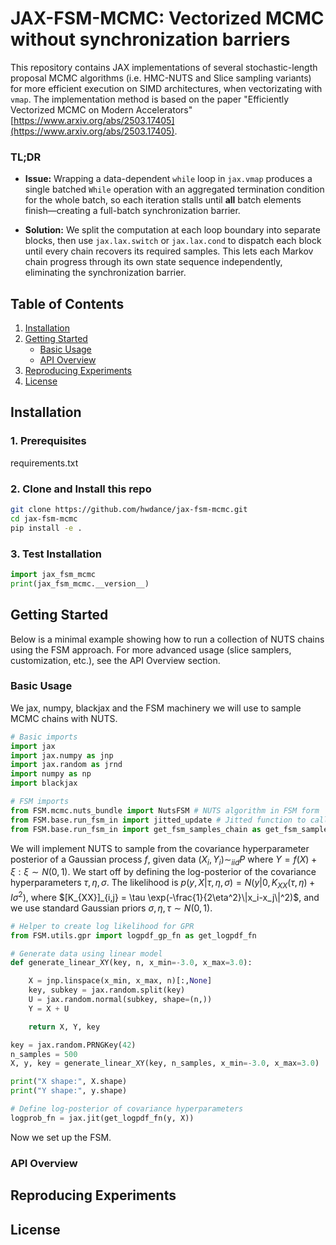 # JAX-FSM-MCMC: Vectorized MCMC without synchronization barriers

This repository contains JAX implementations of several stochastic-length proposal MCMC algorithms (i.e. HMC-NUTS and Slice sampling variants) for more efficient execution on SIMD architectures, when vectorizating with `vmap`. The implementation method is based on the paper "Efficiently Vectorized MCMC on Modern Accelerators" [https://www.arxiv.org/abs/2503.17405](https://www.arxiv.org/abs/2503.17405). 

### TL;DR

- **Issue:** Wrapping a data-dependent `while` loop in `jax.vmap` produces a single batched `While` operation with an aggregated termination condition for the whole batch, so each iteration stalls until **all** batch elements finish—creating a full-batch synchronization barrier.

- **Solution:** We split the computation at each loop boundary into separate blocks, then use `jax.lax.switch` or `jax.lax.cond` to dispatch each block until every chain recovers its required samples. This lets each Markov chain progress through its own state sequence independently, eliminating the synchronization barrier.

## Table of Contents

1. [Installation](#installation)  
2. [Getting Started](#getting-started)  
   - [Basic Usage](#basic-usage)  
   - [API Overview](#api-overview)  
3. [Reproducing Experiments](#reproducing-experiments)  
4. [License](#license) 

## Installation

### 1. Prerequisites
requirements.txt

### 2. Clone and Install this repo

```bash
git clone https://github.com/hwdance/jax-fsm-mcmc.git
cd jax-fsm-mcmc
pip install -e .
```

### 3. Test Installation
```python
import jax_fsm_mcmc
print(jax_fsm_mcmc.__version__)
```

## Getting Started 
Below is a minimal example showing how to run a collection of NUTS chains using the FSM approach. For more advanced usage (slice samplers, customization, etc.), see the API Overview section.


### Basic Usage 
 We jax, numpy, blackjax and the FSM machinery we will use to sample MCMC chains with NUTS.
 
```python
# Basic imports
import jax
import jax.numpy as jnp
import jax.random as jrnd
import numpy as np
import blackjax

# FSM imports
from FSM.mcmc.nuts_bundle import NutsFSM # NUTS algorithm in FSM form
from FSM.base.run_fsm_in import jitted_update # Jitted function to call blocks of the FSM
from FSM.base.run_fsm_in import get_fsm_samples_chain as get_fsm_samples # Outer wrapper to get n-samples per chain
```

We will implement NUTS to sample from the covariance hyperparameter posterior of a Gaussian process $f$, given data $(X_i,Y_i) \sim_{iid} P$ where $Y = f(X) + \xi : \xi \sim N(0,1)$. We start off by defining the log-posterior of the covariance hyperparameters $\tau,\eta, \sigma$. The likelihood is $p(y,X|\tau,\eta,\sigma) = N(y|0,K_{XX}(\tau,\eta) + I\sigma^2)$, where $[K_{XX}]_{i,j} = \tau \exp(-\frac{1}{2\eta^2}\|x_i-x_j\|^2)$, and we use standard Gaussian priors $\sigma,\eta,\tau \sim N(0,1)$.

```python
# Helper to create log likelihood for GPR
from FSM.utils.gpr import logpdf_gp_fn as get_logpdf_fn

# Generate data using linear model
def generate_linear_XY(key, n, x_min=-3.0, x_max=3.0):

    X = jnp.linspace(x_min, x_max, n)[:,None]
    key, subkey = jax.random.split(key)
    U = jax.random.normal(subkey, shape=(n,))
    Y = X + U

    return X, Y, key

key = jax.random.PRNGKey(42)
n_samples = 500
X, y, key = generate_linear_XY(key, n_samples, x_min=-3.0, x_max=3.0)

print("X shape:", X.shape)
print("Y shape:", y.shape)

# Define log-posterior of covariance hyperparameters
logprob_fn = jax.jit(get_logpdf_fn(y, X))

```

Now we set up the FSM. 


### API Overview


## Reproducing Experiments

## License


